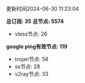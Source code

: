 更新时间2024-06-30 11:23:04

**总订阅: 35**
**总节点: 5574**
- vless节点: 26

**google ping有效节点: 119**
- trojan节点: 58
- ss节点: 28
- v2ray节点: 33
